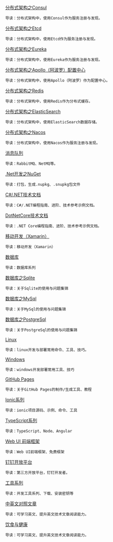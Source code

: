 [分布式架构之Consul](./Articles/Consul)

```
导读：分布式架构中，使用Consul作为服务注册与发现。
```

[分布式架构之Etcd](./Articles/Etcd)

```
导读：分布式架构中，使用Etcd作为服务注册与发现。
```

[分布式架构之Eureka](./Articles/Eureka)

```
导读：分布式架构中，使用Eureka作为服务注册与发现。
```

[分布式架构之Apollo（阿波罗）配置中心](./Articles/Apollo)

```
导读：分布式架构中，使用Apollo（阿波罗）作为配置中心。
```

[分布式架构之Redis](./Articles/Redis)

```
导读：分布式架构中，使用Redis作为分布式缓存。
```

[分布式架构之ElasticSearch](./Articles/ElasticSearch)

```
导读：分布式架构中，使用ElasticSearch数据存储。
```

[分布式架构之Nacos](./Articles/Nacos)

```
导读：分布式架构中，使用Nacos作为服务注册与发现。
```

[消息队列](./Articles/Mq)
```
导读：RabbitMQ、NetMQ等。
```

[.Net开发之NuGet](./Articles/NuGet)

```
导读：打包，生成.nupkg、.snupkg包文件
```

[C#/.NET技术文档](./Articles/CSharpDotNet)

```
导读：C#/.NET编程指南、进阶、技术参考示例文档。
```

[DotNetCore技术文档](./Articles/DotNetCore)

```
导读：.NET Core编程指南、进阶、技术参考示例文档。
```

[移动开发（Xamarin）](./Articles/Xamarin)
```
导读：移动开发（Xamarin）
```

[数据库](./Articles/Db)
```
导读：数据库系列
```

[数据库之Sqlite](./Articles/Sqlite)

```
导读：关于Sqlite的使用与问题集锦
```

[数据库之MySql](./Articles/MySql)

```
导读：关于MySql的使用与问题集锦
```

[数据库之PostgreSql](./Articles/PostgreSql)

```
导读：关于PostgreSql的使用与问题集锦
```

[Linux](./Articles/Linux)

```
导读：linux开发与部署常用命令、工具、技巧。
```

[Windows](./Articles/Windows)

```
导读：windows开发部署常用工具、技巧
```

[GitHub Pages](./Articles/GhPages)

```
导读：关于GitHub Pages的制作/生成工具、教程
```

[Ionic系列](./Articles/Ionic)
```
导读：ionic项目源码、示例、命令、工具
```

[TypeScript系列](./Articles/TypeScript)
```
导读：TypeScript、Node、Angular
```

[Web UI 前端框架](./Articles/WebUI)
```
导读：Web UI前端框架、免费框架
```

[钉钉开放平台](./Articles/DingTalk)
```
导读：第三方开放平台，钉钉开发者。
```

[工具系列](./Articles/Tools)
```
导读：开发工具系列、下载、安装密钥等
```

[中英文对照文章](./Articles/EnglishChineseComparison)

```
导读：可学习英文、提升英文技术文章阅读能力。
```

[饮食与健康](./Articles/Health)

```
导读：可学习英文、提升英文技术文章阅读能力。
```